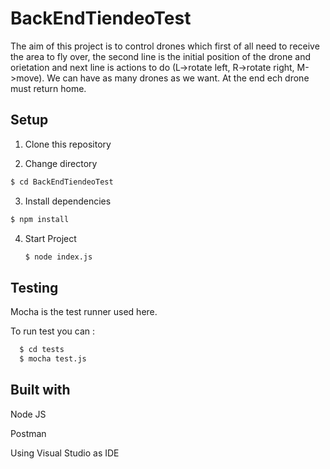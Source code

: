# BackEndTiendeoTest

The aim of this project is to control drones which first of all need to receive the area to fly over, the second line is the initial position of the drone and orietation and next line is actions to do (L->rotate left, R->rotate right, M->move). We can have as many drones as we want. At the end ech drone must return home.

Setup
-----

 1. Clone this repository
 
 2. Change directory
   ```bash
   $ cd BackEndTiendeoTest
   ```
 
 3. Install dependencies
   ```bash
   $ npm install
   ```
4. Start Project
   ```bash
   $ node index.js
   ```
 
Testing
-------

 Mocha is the test runner used here.
 
 To run test you can :
 
 ```bash
   $ cd tests
   $ mocha test.js 
 ```

Built with
----------

 Node JS
 
 Postman
 
 Using Visual Studio as IDE
 

